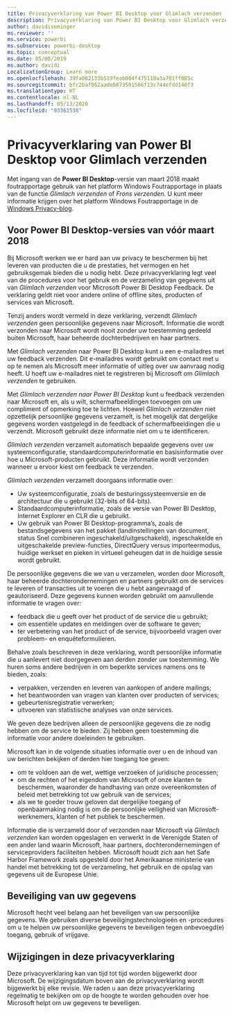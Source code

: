 ```yaml
---
title: Privacyverklaring van Power BI Desktop voor Glimlach verzenden
description: Privacyverklaring van Power BI Desktop voor Glimlach verzenden
author: davidiseminger
ms.reviewer: ''
ms.service: powerbi
ms.subservice: powerbi-desktop
ms.topic: conceptual
ms.date: 05/08/2019
ms.author: davidi
LocalizationGroup: Learn more
ms.openlocfilehash: 39fa082133b519feab004f475110a3a701ff085c
ms.sourcegitcommit: bfc2baf862aade6873501566f13c744efdd146f3
ms.translationtype: HT
ms.contentlocale: nl-NL
ms.lasthandoff: 05/13/2020
ms.locfileid: "83361538"
---
```

# <a name="power-bi-desktop-send-a-smile-privacy-statement"></a>Privacyverklaring van Power BI Desktop voor Glimlach verzenden

Met ingang van de **Power BI Desktop**-versie van maart 2018 maakt foutrapportage gebruik van het platform Windows Foutrapportage in plaats van de functie *Glimlach verzenden* of *Frons verzenden*. U kunt meer informatie krijgen over het platform Windows Foutrapportage in de [Windows Privacy-blog](https://blogs.windows.com/windowsexperience/2018/01/24/microsoft-introduces-new-privacy-tools-ahead-of-data-privacy-day/). 

## <a name="for-versions-of-power-bi-desktop-prior-to-march-2018"></a>Voor Power BI Desktop-versies van vóór maart 2018

Bij Microsoft werken we er hard aan uw privacy te beschermen bij het leveren van producten die u de prestaties, het vermogen en het gebruiksgemak bieden die u nodig hebt. Deze privacyverklaring legt veel van de procedures voor het gebruik en de verzameling van gegevens uit van *Glimlach verzenden* voor Microsoft Power BI Desktop Feedback. De verklaring geldt niet voor andere online of offline sites, producten of services van Microsoft.

Tenzij anders wordt vermeld in deze verklaring, verzendt *Glimlach verzenden* geen persoonlijke gegevens naar Microsoft. Informatie die wordt verzonden naar Microsoft wordt nooit zonder uw toestemming gedeeld buiten Microsoft, haar beheerde dochterbedrijven en haar partners.

Met *Glimlach verzenden* naar Power BI Desktop kunt u een e-mailadres met uw feedback verzenden. Dit e-mailadres wordt gebruikt om contact met u op te nemen als Microsoft meer informatie of uitleg over uw aanvraag nodig heeft. U hoeft uw e-mailadres niet te registreren bij Microsoft om *Glimlach verzenden* te gebruiken.

Met *Glimlach verzenden naar Power BI Desktop* kunt u feedback verzenden naar Microsoft en, als u wilt, schermafbeeldingen toevoegen om uw compliment of opmerking toe te lichten. Hoewel *Glimlach verzenden* niet opzettelijk persoonlijke gegevens verzamelt, is het mogelijk dat dergelijke gegevens worden vastgelegd in de feedback of schermafbeeldingen die u verzendt. Microsoft gebruikt deze informatie niet om u te identificeren.

*Glimlach verzenden* verzamelt automatisch bepaalde gegevens over uw systeemconfiguratie, standaardcomputerinformatie en basisinformatie over hoe u Microsoft-producten gebruikt. Deze informatie wordt verzonden wanneer u ervoor kiest om feedback te verzenden.

*Glimlach verzenden* verzamelt doorgaans informatie over:

* Uw systeemconfiguratie, zoals de besturingssysteemversie en de architectuur die u gebruikt (32-bits of 64-bits).
* Standaardcomputerinformatie, zoals de versie van Power BI Desktop, Internet Explorer en CLR die u gebruikt.
* Uw gebruik van Power BI Desktop-programma’s, zoals de bestandsgegevens van het pakket (landinstellingen van document, status Snel combineren ingeschakeld/uitgeschakeld), ingeschakelde en uitgeschakelde preview-functies, DirectQuery versus importeermodus, huidige werkset en pieken in virtueel geheugen dat in de huidige sessie wordt gebruikt.

De persoonlijke gegevens die we van u verzamelen, worden door Microsoft, haar beheerde dochterondernemingen en partners gebruikt om de services te leveren of transacties uit te voeren die u hebt aangevraagd of geautoriseerd. Deze gegevens kunnen worden gebruikt om aanvullende informatie te vragen over:

* feedback die u geeft over het product of de service die u gebruikt;
* om essentiële updates en meldingen over de software te geven;
* ter verbetering van het product of de service, bijvoorbeeld vragen over probleem- en enquêteformulieren.

Behalve zoals beschreven in deze verklaring, wordt persoonlijke informatie die u aanlevert niet doorgegeven aan derden zonder uw toestemming. We huren soms andere bedrijven in om beperkte services namens ons te bieden, zoals:

* verpakken, verzenden en leveren van aankopen of andere mailings;
* het beantwoorden van vragen van klanten over producten of services;
* gebeurtenisregistratie verwerken;
* uitvoeren van statistische analyses van onze services.

We geven deze bedrijven alleen de persoonlijke gegevens die ze nodig hebben om de service te bieden. Zij hebben geen toestemming die informatie voor andere doeleinden te gebruiken.

Microsoft kan in de volgende situaties informatie over u en de inhoud van uw berichten bekijken of derden hier toegang toe geven:

* om te voldoen aan de wet, wettige verzoeken of juridische processen;
* om de rechten of het eigendom van Microsoft of onze klanten te beschermen, waaronder de handhaving van onze overeenkomsten of beleid met betrekking tot uw gebruik van de services;
* als we te goeder trouw geloven dat dergelijke toegang of openbaarmaking nodig is om de persoonlijke veiligheid van Microsoft-werknemers, klanten of het publiek te beschermen.

Informatie die is verzameld door of verzonden naar Microsoft via *Glimlach verzenden* kan worden opgeslagen en verwerkt in de Verenigde Staten of een ander land waarin Microsoft, haar partners, dochterondernemingen of serviceproviders faciliteiten hebben. Microsoft houdt zich aan het Safe Harbor Framework zoals opgesteld door het Amerikaanse ministerie van handel met betrekking tot de verzameling, het gebruik en de opslag van gegevens uit de Europese Unie.

## <a name="security-of-your-information"></a>Beveiliging van uw gegevens
Microsoft hecht veel belang aan het beveiligen van uw persoonlijke gegevens. We gebruiken diverse beveiligingstechnologieën en -procedures om u te helpen uw persoonlijke gegevens te beveiligen tegen onbevoegd(e) toegang, gebruik of vrijgave.

## <a name="changes-to-this-privacy-statement"></a>Wijzigingen in deze privacyverklaring
Deze privacyverklaring kan van tijd tot tijd worden bijgewerkt door Microsoft. De wijzigingsdatum boven aan de privacyverklaring wordt bijgewerkt bij elke revisie. We raden u aan deze privacyverklaring regelmatig te bekijken om op de hoogte te worden gehouden over hoe Microsoft helpt om uw gegevens te beveiligen.

